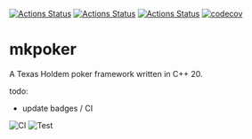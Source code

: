 [![Actions Status](https://github.com/MichaelUnknown/mkpoker/workflows/MacOS/badge.svg)](https://github.com/MichaelUnknown/mkpoker/actions)
[![Actions Status](https://github.com/MichaelUnknown/mkpoker/workflows/Windows/badge.svg)](https://github.com/MichaelUnknown/mkpoker/actions)
[![Actions Status](https://github.com/MichaelUnknown/mkpoker/workflows/Ubuntu/badge.svg)](https://github.com/MichaelUnknown/mkpoker/actions)
[![codecov](https://codecov.io/gh/MichaelUnknown/mkpoker/branch/main/graph/badge.svg)](https://codecov.io/gh/MichaelUnknown/mkpoker)

# mkpoker
A Texas Holdem poker framework written in C++ 20.

todo:
- update badges / CI

![CI](https://github.com/MichaelUnknown/mkpoker/workflows/CI/badge.svg)
![Test](https://github.com/MichaelUnknown/mkpoker/workflows/CI/badge.svg)